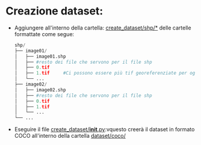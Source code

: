 # Creazione dataset:
* Aggiungere all'interno della cartella: [create_dataset/shp/*]() delle cartelle formattate come segue:

    ```python
    shp/
    ├── image01/
    │   ├── image01.shp
    │   ├── #resto dei file che servono per il file shp
    │   ├── 0.tif
    │   ├── 1.tif     #Ci possono essere più tif georeferenziate per ogni file shp
    │   └── ...
    ├── image02/
    │   ├── image02.shp
    │   ├── #resto dei file che servono per il file shp
    │   ├── 0.tif
    │   ├── 1.tif
    │   └── ...
    └── ...
    ```

* Eseguire il file [create_dataset/__init__.py]():vquesto creerà il dataset in formato COCO all'interno della cartella [dataset/coco/]()
